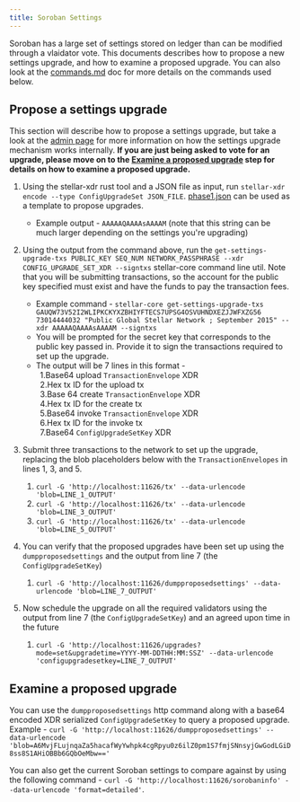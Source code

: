 ```yaml
---
title: Soroban Settings
---
```


Soroban has a large set of settings stored on ledger than can be modified
through a vlaidator vote. This documents describes how to propose a new settings
upgrade, and how to examine a proposed upgrade. You can also look at the
[commands.md](commands.md) doc for more details on the commands used below.

## Propose a settings upgrade

This section will describe how to propose a settings upgrade, but take a look at
the [admin page](admin.md#upgrading-soroban-settings) for more information on
how the settings upgrade mechanism works internally. **If you are just being asked
to vote for an upgrade, please move on to the [Examine a proposed upgrade](#examine-a-proposed-upgrade) step for details on how to examine a
proposed upgrade.**

1. Using the stellar-xdr rust tool and a JSON file as input, run `stellar-xdr encode --type ConfigUpgradeSet JSON_FILE`. [phase1.json](../../soroban-settings/phase1.json) can be used as a template to propose upgrades.
    - Example output - `AAAAAQAAAAsAAAAM` (note that this string can be much larger depending on the settings you're upgrading)

2. Using the output from the command above, run the `get-settings-upgrade-txs PUBLIC_KEY SEQ_NUM NETWORK_PASSPHRASE --xdr CONFIG_UPGRADE_SET_XDR --signtxs` stellar-core command line util. Note that you will be submitting transactions, so the account for the public key specified must exist and have the funds to pay the transaction fees.
    - Example command - `stellar-core get-settings-upgrade-txs GAUQW73V52I2WLIPKCKYXZBHIYFTECS7UPSG4OSVUHNDXEZJJWFXZG56 73014444032 "Public Global Stellar Network ; September 2015" --xdr AAAAAQAAAAsAAAAM --signtxs`
    - You will be prompted for the secret key that corresponds to the public key passed in. Provide it to sign the transactions required to set up the upgrade.
    - The output will be 7 lines in this format - <br> 
        &ensp;1.Base64 upload `TransactionEnvelope` XDR<br>
        &ensp;2.Hex tx ID for the upload tx<br>
        &ensp;3.Base 64 create `TransactionEnvelope` XDR<br>
        &ensp;4.Hex tx ID for the create tx<br>
        &ensp;5.Base64 invoke `TransactionEnvelope` XDR<br>
        &ensp;6.Hex tx ID for the invoke tx<br>
        &ensp;7.Base64 `ConfigUpgradeSetKey` XDR<br>
3. Submit three transactions to the network to set up the upgrade, replacing the blob placeholders below with the `TransactionEnvelopes` in lines 1, 3, and 5.
    1. `curl -G 'http://localhost:11626/tx' --data-urlencode 'blob=LINE_1_OUTPUT'`
    2. `curl -G 'http://localhost:11626/tx' --data-urlencode 'blob=LINE_3_OUTPUT'`
    3. `curl -G 'http://localhost:11626/tx' --data-urlencode 'blob=LINE_5_OUTPUT'`
4. You can verify that the proposed upgrades have been set up using the `dumpproposedsettings` and the output from line 7 (the `ConfigUpgradeSetKey`)
    1. `curl -G 'http://localhost:11626/dumpproposedsettings' --data-urlencode 'blob=LINE_7_OUTPUT'`
5. Now schedule the upgrade on all the required validators using the output from line 7 (the `ConfigUpgradeSetKey`) and an agreed upon time in the future
    1. `curl -G 'http://localhost:11626/upgrades?mode=set&upgradetime=YYYY-MM-DDTHH:MM:SSZ' --data-urlencode 'configupgradesetkey=LINE_7_OUTPUT'`


## Examine a proposed upgrade

You can use the `dumpproposedsettings` http command along with a base64 encoded XDR
serialized `ConfigUpgradeSetKey` to query a proposed upgrade. Example - `curl -G 'http://localhost:11626/dumpproposedsettings' --data-urlencode 'blob=A6MvjFLujnqaZa5hacafWyYwhpk4cgRpyu0z6ilZ0pm1S7fmjSNnsyjGwGodLGiD8ss8S1AHiOBBb6GQbOeMbw=='`

You can also get the current Soroban settings to compare against by using the following command - `curl -G 'http://localhost:11626/sorobaninfo' --data-urlencode 'format=detailed'`.
